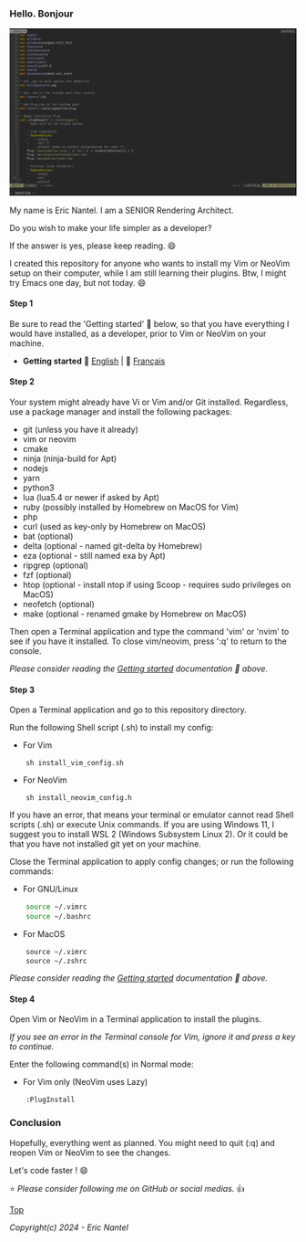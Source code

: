 
### Hello. Bonjour

![Screenshot 1](/resources/images/Capture%20d’écran%202024-04-12%20175656.png "Screenshot 1")

My name is Eric Nantel. I am a SENIOR Rendering Architect.

Do you wish to make your life simpler as a developer?

If the answer is yes, please keep reading. :smile:

I created this repository for anyone who wants to install my Vim or NeoVim setup on their computer, while I am still learning their plugins. Btw, I might try Emacs one day, but not today. :smile:

#### Step 1

Be sure to read the 'Getting started' :book: below, so that you have everything I would have installed, as a developer, prior to Vim or NeoVim on your machine.

* **Getting started** :book: [English](/docs/en/getting-started-en.md#getting-started) | :book: [Français](/docs/fr/getting-started-fr.md#getting-started)

#### Step 2

Your system might already have Vi or Vim and/or Git installed. 
Regardless, use a package manager and install the following packages:
- git (unless you have it already)
- vim or neovim
- cmake
- ninja (ninja-build for Apt)
- nodejs
- yarn
- python3
- lua (lua5.4 or newer if asked by Apt)
- ruby (possibly installed by Homebrew on MacOS for Vim)
- php
- curl (used as key-only by Homebrew on MacOS)
- bat (optional)
- delta (optional - named git-delta by Homebrew)
- eza (optional - still named exa by Apt)
- ripgrep (optional)
- fzf (optional)
- htop (optional - install ntop if using Scoop - requires sudo privileges on MacOS)
- neofetch (optional)
- make (optional - renamed gmake by Homebrew on MacOS)

Then open a Terminal application and type the command 'vim' or 'nvim' to see if you have it installed.
To close vim/neovim, press ':q' to return to the console.

*Please consider reading the [Getting started](#step-1) documentation :book: above.*

#### Step 3

Open a Terminal application and go to this repository directory.

Run the following Shell script (.sh) to install my config:
- For Vim
```shell
    sh install_vim_config.sh
```
- For NeoVim
```shell
    sh install_neovim_config.h
```

If you have an error, that means your terminal or emulator cannot read Shell scripts (.sh) or execute Unix commands. 
If you are using Windows 11, I suggest you to install WSL 2 (Windows Subsystem Linux 2).
Or it could be that you have not installed git yet on your machine.

Close the Terminal application to apply config changes; or run the following commands:
- For GNU/Linux
```bash
    source ~/.vimrc
    source ~/.bashrc
```
- For MacOS
```shell
    source ~/.vimrc
    source ~/.zshrc
```

*Please consider reading the [Getting started](#step-1) documentation :book: above.*

#### Step 4

Open Vim or NeoVim in a Terminal application to install the plugins. 

*If you see an error in the Terminal console for Vim, ignore it and press a key to continue.*

Enter the following command(s) in Normal mode:
- For Vim only (NeoVim uses Lazy)
```
    :PlugInstall
```
### Conclusion

Hopefully, everything went as planned. You might need to quit (:q) and reopen Vim or NeoVim to see the changes.

Let's code faster ! :smile:

:star: *Please consider following me on GitHub or social medias.* :thumbsup:

[Top](#hello-bonjour)

*Copyright(c) 2024 - Eric Nantel*
